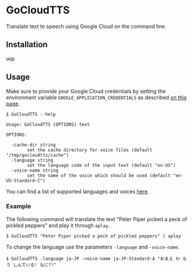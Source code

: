 # GoCloudTTS

Translate text to speech using Google Cloud on the command line.

## Installation

wip

## Usage

Make sure to provide your Google Cloud credentials by setting the environment variable `GOOGLE_APPLICATION_CREDENTIALS`
as described [on this page](https://cloud.google.com/docs/authentication/getting-started).

```
$ GoCloudTTS --help

Usage: GoCloudTTS [OPTIONS] text

OPTIONS:

  -cache-dir string
        set the cache directory for voice files (default "/tmp/gocloudtts/cache")
  -language string
        set the language code of the input text (default "en-US")
  -voice-name string
        set the name of the voice which should be used (default "en-US-Standard-C")
```

You can find a list of supported languages and voices [here](https://cloud.google.com/text-to-speech/docs/voices).

### Example

The following command will translate the text "Peter Piper picked a peck of pickled peppers" and play it through `aplay`.

```
$ GoCloudTTS "Peter Piper picked a peck of pickled peppers" | aplay
```

To change the language use the parameters `-language` and `-voice-name`.

```
$ GoCloudTTS -language ja-JP -voice-name ja-JP-Standard-A "おまえ わ もう しんでいる! なに?!"
```
